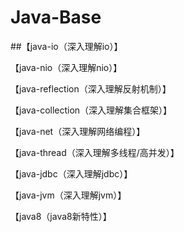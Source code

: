 # Java-Base
           
##【java-io（深入理解io）】         

【java-nio（深入理解nio）】       

【java-reflection（深入理解反射机制）】 

【java-collection（深入理解集合框架）】 

【java-net（深入理解网络编程）】        

【java-thread（深入理解多线程/高并发）】           

【java-jdbc（深入理解jdbc）】

【java-jvm（深入理解jvm）】 

【java8（java8新特性）】
